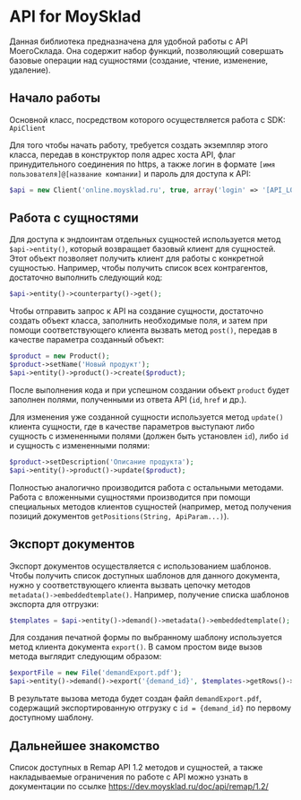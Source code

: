 # API for MoySklad

Данная библиотека предназначена для удобной работы с API МоегоСклада. Она содержит набор функций,
позволяющий совершать базовые операции над сущностями (создание, чтение, изменение, удаление).

## Начало работы

Основной класс, посредством которого осуществляется работа с SDK: `ApiClient`

Для того чтобы начать работу, требуется создать экземпляр этого класса, передав в конструктор поля адрес хоста API, флаг принудительного соединения по https, а также логин в формате `[имя пользователя]@[название компании]` и пароль для доступа к API:

```php
$api = new Client('online.moysklad.ru', true, array('login' => '[API_LOGIN]', 'password' => '[API_PASSWORD]'));
```

## Работа с сущностями

Для доступа к эндпоинтам отдельных сущностей используется метод ```$api->entity()```, который возвращает базовый клиент для сущностей. 
Этот объект позволяет получить клиент для работы с конкретной сущностью. Например, чтобы получить список всех контрагентов, достаточно выполнить следующий код:

```php
$api->entity()->counterparty()->get();
```

Чтобы отправить запрос к API на создание сущности, достаточно создать объект класса, заполнить необходимые поля, и затем при помощи соответствующего клиента вызвать метод `post()`, передав в качестве параметра созданный объект:

```php
$product = new Product();
$product->setName('Новый продукт');
$api->entity()->product()->create($product);
```

После выполнения кода и при успешном создании объект `product` будет заполнен полями, полученными из ответа API (`id`, `href` и др.).

Для изменения уже созданной сущности используется метод `update()` клиента сущности, где в качестве параметров выступают либо сущность с измененными полями (должен быть установлен `id`), либо `id` и сущность с измененными полями:

```php
$product->setDescription('Описание продукта');
$api->entity()->product()->update($product);
```

Полностью аналогично производится работа с остальными методами. Работа с вложенными сущностями производится при помощи специальных методов клиентов сущностей (например, метод получения позиций документов `getPositions(String, ApiParam...)`).

## Экспорт документов

Экспорт документов осуществляется с использованием шаблонов. Чтобы получить список доступных шаблонов для данного документа, нужно у соответствующего клиента вызвать цепочку методов `metadata()->embeddedtemplate()`. 
Например, получение списка шаблонов экспорта для отгрузки:
```php
$templates = $api->entity()->demand()->metadata()->embeddedtemplate();
```

Для создания печатной формы по выбранному шаблону используется метод клиента документа `export()`. В самом простом виде вызов метода выглядит следующим образом:
```php
$exportFile = new File('demandExport.pdf');
$api->entity()->demand()->export('{demand_id}', $templates->getRows()->get(0), $exportFile);
```

В результате вызова метода будет создан файл `demandExport.pdf`, содержащий экспортированную отгрузку с `id = {demand_id}` по первому доступному шаблону.

## Дальнейшее знакомство

Список доступных в Remap API 1.2 методов и сущностей, а также накладываемые ограничения по работе с API можно узнать в документации по ссылке https://dev.moysklad.ru/doc/api/remap/1.2/